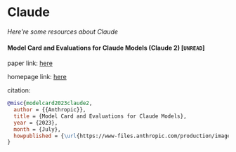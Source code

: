 # Claude
*Here're some resources about Claude*


#### Model Card and Evaluations for Claude Models (Claude 2) [`UNREAD`]

paper link: [here](https://www-files.anthropic.com/production/images/Model-Card-Claude-2.pdf)

homepage link: [here](https://www.anthropic.com/news/claude-2)

citation:
```bibtex
@misc{modelcard2023claude2,
  author = {{Anthropic}},
  title = {Model Card and Evaluations for Claude Models},
  year = {2023},
  month = {July},
  howpublished = {\url{https://www-files.anthropic.com/production/images/Model-Card-Claude-2.pdf}},
}
```